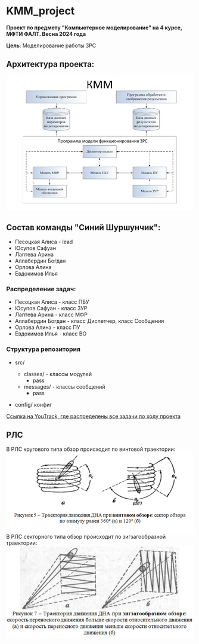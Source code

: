 # KMM_project

**Проект по предмету "Компьютерное моделирование" на 4 курсе, МФТИ ФАЛТ. Весна 2024 года**

**Цель**: Моделирование работы ЗРС

## Архитектура проекта:
![img.png](docs/img.png)

## Состав команды "Синий Шуршунчик":
- Песоцкая Алиса - lead
- Юсупов Сафуан 
- Лаптева Арина
- Аллабердин Богдан
- Орлова Алина 
- Евдокимов Илья

### Распределение задач:
- Песоцкая Алиса - класс ПБУ
- Юсупов Сафуан - класс ЗУР
- Лаптева Арина - класс МФР
- Аллабердин Богдан - класс Диспетчер, класс Сообщения
- Орлова Алина - класс ПУ
- Евдокимов Илья - класс ВО

### Структура репозитория

- src/
  - classes/ - классы модулей
    - pass
  - messages/ - классы сообщений
    - pass
  
- config/ конфиг

[Ссылка на YouTrack, где распределены все задачи по ходу проекта](https://km-pgithubroject.youtrack.cloud/agiles/160-2/current)

## РЛС
В РЛС кругового типа обзор происходит по винтовой траектории:
![RadarRound](docs/img_RadarRound.png)
В РЛС секторного типа обзор происходит по зигзагообразной траектории:
![RadarSector](docs/img_RadarSector.png)

